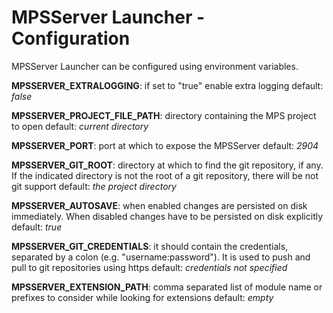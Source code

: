 # MPSServer Launcher - Configuration

MPSServer Launcher can be configured using environment variables.

**MPSSERVER_EXTRALOGGING**: if set to "true" enable extra logging
default: _false_

**MPSSERVER_PROJECT_FILE_PATH**: directory containing the MPS project to open
default: _current directory_

**MPSSERVER_PORT**: port at which to expose the MPSServer
default: _2904_

**MPSSERVER_GIT_ROOT**: directory at which to find the git repository, if any. If the indicated directory is not the root of a git repository, there will be not git support
default: _the project directory_

**MPSSERVER_AUTOSAVE**: when enabled changes are persisted on disk immediately. When disabled changes have to be persisted on disk explicitly
default: _true_

**MPSSERVER_GIT_CREDENTIALS**: it should contain the credentials, separated by a colon (e.g. "username:password"). It is used to push and pull to git repositories using https
default: _credentials not specified_

**MPSSERVER_EXTENSION_PATH**: comma separated list of module name or prefixes to consider while looking for extensions
default: _empty_